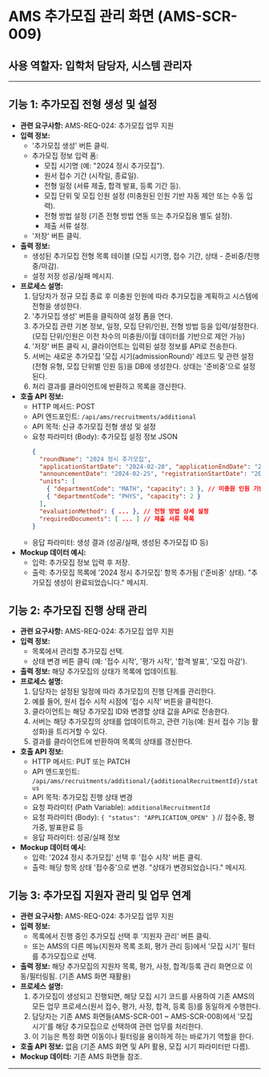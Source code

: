 # AMS 추가모집 관리 화면 (AMS-SCR-009)

## 사용 역할자: 입학처 담당자, 시스템 관리자

---

## 기능 1: 추가모집 전형 생성 및 설정

-   **관련 요구사항:** AMS-REQ-024: 추가모집 업무 지원
-   **입력 정보:**
    -   '추가모집 생성' 버튼 클릭.
    -   추가모집 정보 입력 폼:
        -   모집 시기명 (예: "2024 정시 추가모집").
        -   원서 접수 기간 (시작일, 종료일).
        -   전형 일정 (서류 제출, 합격 발표, 등록 기간 등).
        -   모집 단위 및 모집 인원 설정 (미충원된 인원 기반 자동 제안 또는 수동 입력).
        -   전형 방법 설정 (기존 전형 방법 연동 또는 추가모집용 별도 설정).
        -   제출 서류 설정.
    -   '저장' 버튼 클릭.
-   **출력 정보:**
    -   생성된 추가모집 전형 목록 테이블 (모집 시기명, 접수 기간, 상태 - 준비중/진행중/마감).
    -   설정 저장 성공/실패 메시지.
-   **프로세스 설명:**
    1.  담당자가 정규 모집 종료 후 미충원 인원에 따라 추가모집을 계획하고 시스템에 전형을 생성한다.
    2.  '추가모집 생성' 버튼을 클릭하여 설정 폼을 연다.
    3.  추가모집 관련 기본 정보, 일정, 모집 단위/인원, 전형 방법 등을 입력/설정한다. (모집 단위/인원은 이전 차수의 미충원/이월 데이터를 기반으로 제안 가능)
    4.  '저장' 버튼 클릭 시, 클라이언트는 입력된 설정 정보를 API로 전송한다.
    5.  서버는 새로운 추가모집 '모집 시기(admissionRound)' 레코드 및 관련 설정(전형 유형, 모집 단위별 인원 등)을 DB에 생성한다. 상태는 '준비중'으로 설정된다.
    6.  처리 결과를 클라이언트에 반환하고 목록을 갱신한다.
-   **호출 API 정보:**
    -   HTTP 메서드: POST
    -   API 엔드포인트: `/api/ams/recruitments/additional`
    -   API 목적: 신규 추가모집 전형 생성 및 설정
    -   요청 파라미터 (Body): 추가모집 설정 정보 JSON
        ```json
        {
          "roundName": "2024 정시 추가모집",
          "applicationStartDate": "2024-02-20", "applicationEndDate": "2024-02-22",
          "announcementDate": "2024-02-25", "registrationStartDate": "2024-02-26", ...
          "units": [
            { "departmentCode": "MATH", "capacity": 3 }, // 미충원 인원 기반
            { "departmentCode": "PHYS", "capacity": 2 }
          ],
          "evaluationMethod": { ... }, // 전형 방법 상세 설정
          "requiredDocuments": [ ... ] // 제출 서류 목록
        }
        ```
    -   응답 파라미터: 생성 결과 (성공/실패, 생성된 추가모집 ID 등)
-   **Mockup 데이터 예시:**
    -   입력: 추가모집 정보 입력 후 저장.
    -   출력: 추가모집 목록에 '2024 정시 추가모집' 항목 추가됨 ('준비중' 상태). "추가모집 생성이 완료되었습니다." 메시지.

## 기능 2: 추가모집 진행 상태 관리

-   **관련 요구사항:** AMS-REQ-024: 추가모집 업무 지원
-   **입력 정보:**
    -   목록에서 관리할 추가모집 선택.
    -   상태 변경 버튼 클릭 (예: '접수 시작', '평가 시작', '합격 발표', '모집 마감').
-   **출력 정보:** 해당 추가모집의 상태가 목록에 업데이트됨.
-   **프로세스 설명:**
    1.  담당자는 설정된 일정에 따라 추가모집의 진행 단계를 관리한다.
    2.  예를 들어, 원서 접수 시작 시점에 '접수 시작' 버튼을 클릭한다.
    3.  클라이언트는 해당 추가모집 ID와 변경할 상태 값을 API로 전송한다.
    4.  서버는 해당 추가모집의 상태를 업데이트하고, 관련 기능(예: 원서 접수 기능 활성화)을 트리거할 수 있다.
    5.  결과를 클라이언트에 반환하여 목록의 상태를 갱신한다.
-   **호출 API 정보:**
    -   HTTP 메서드: PUT 또는 PATCH
    -   API 엔드포인트: `/api/ams/recruitments/additional/{additionalRecruitmentId}/status`
    -   API 목적: 추가모집 진행 상태 변경
    -   요청 파라미터 (Path Variable): `additionalRecruitmentId`
    -   요청 파라미터 (Body): `{ "status": "APPLICATION_OPEN" }` // 접수중, 평가중, 발표완료 등
    -   응답 파라미터: 성공/실패 정보
-   **Mockup 데이터 예시:**
    -   입력: '2024 정시 추가모집' 선택 후 '접수 시작' 버튼 클릭.
    -   출력: 해당 항목 상태 '접수중'으로 변경. "상태가 변경되었습니다." 메시지.

## 기능 3: 추가모집 지원자 관리 및 업무 연계

-   **관련 요구사항:** AMS-REQ-024: 추가모집 업무 지원
-   **입력 정보:**
    -   목록에서 진행 중인 추가모집 선택 후 '지원자 관리' 버튼 클릭.
    -   또는 AMS의 다른 메뉴(지원자 목록 조회, 평가 관리 등)에서 '모집 시기' 필터를 추가모집으로 선택.
-   **출력 정보:** 해당 추가모집의 지원자 목록, 평가, 사정, 합격/등록 관리 화면으로 이동/필터링됨. (기존 AMS 화면 재활용)
-   **프로세스 설명:**
    1.  추가모집이 생성되고 진행되면, 해당 모집 시기 코드를 사용하여 기존 AMS의 모든 업무 프로세스(원서 접수, 평가, 사정, 합격, 등록 등)를 동일하게 수행한다.
    2.  담당자는 기존 AMS 화면들(AMS-SCR-001 ~ AMS-SCR-008)에서 '모집 시기'를 해당 추가모집으로 선택하여 관련 업무를 처리한다.
    3.  이 기능은 특정 화면 이동이나 필터링을 용이하게 하는 바로가기 역할을 한다.
-   **호출 API 정보:** 없음 (기존 AMS 화면 및 API 활용, 모집 시기 파라미터만 다름).
-   **Mockup 데이터:** 기존 AMS 화면들 참조.

---


